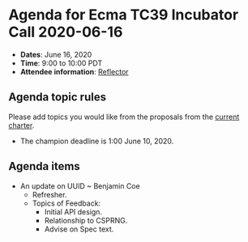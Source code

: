 
# Agenda for Ecma TC39 Incubator Call 2020-06-16

- **Dates**: June 16, 2020
- **Time**: 9:00 to 10:00 PDT
- **Attendee information**: [Reflector](https://github.com/tc39/Reflector/issues/297)

## Agenda topic rules

Please add topics you would like from the proposals from the [current charter](https://github.com/tc39/incubator-agendas/issues/5).

- The champion deadline is 1:00 June 10, 2020.

## Agenda items

* An update on UUID ~ Benjamin Coe
  * Refresher.
  * Topics of Feedback:
    * Initial API design.
    * Relationship to CSPRNG.
    * Advise on Spec text.
